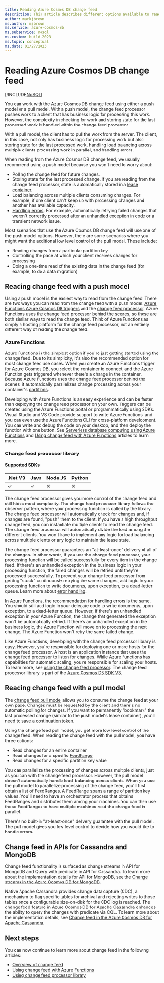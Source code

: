 ```yaml
---
title: Reading Azure Cosmos DB change feed
description: This article describes different options available to read and access change feed in Azure Cosmos DB.  
author: markjbrown
ms.author: mjbrown
ms.service: azure-cosmos-db
ms.subservice: nosql
ms.custom: build-2023
ms.topic: conceptual
ms.date: 01/27/2023
---
```


# Reading Azure Cosmos DB change feed
[!INCLUDE[NoSQL](../includes/appliesto-nosql.md)]

You can work with the Azure Cosmos DB change feed using either a push model or a pull model. With a push model, the change feed processor pushes work to a client that has business logic for processing this work. However, the complexity in checking for work and storing state for the last processed work is handled within the change feed processor.

With a pull model, the client has to pull the work from the server. The client, in this case, not only has business logic for processing work but also storing state for the last processed work, handling load balancing across multiple clients processing work in parallel, and handling errors.

When reading from the Azure Cosmos DB change feed, we usually recommend using a push model because you won't need to worry about:

- Polling the change feed for future changes.
- Storing state for the last processed change. If you are reading from the change feed processor, state is automatically stored in a [lease container](change-feed-processor.md#components-of-the-change-feed-processor).
- Load balancing across multiple clients consuming changes. For example, if one client can't keep up with processing changes and another has available capacity.
- [Handling errors](change-feed-processor.md#error-handling). For example, automatically retrying failed changes that weren't correctly processed after an unhandled exception in code or a transient network issue.

Most scenarios that use the Azure Cosmos DB change feed will use one of the push model options. However, there are some scenarios where you might want the additional low level control of the pull model. These include:

- Reading changes from a particular partition key
- Controlling the pace at which your client receives changes for processing
- Doing a one-time read of the existing data in the change feed (for example, to do a data migration)

## Reading change feed with a push model

Using a push model is the easiest way to read from the change feed. There are two ways you can read from the change feed with a push model: [Azure Functions Azure Cosmos DB triggers](change-feed-functions.md) and the [change feed processor](change-feed-processor.md). Azure Functions uses the change feed processor behind the scenes, so these are both similar ways to read the change feed. Think of Azure Functions as simply a hosting platform for the change feed processor, not an entirely different way of reading the change feed.

### Azure Functions

Azure Functions is the simplest option if you're just getting started using the change feed. Due to its simplicity, it's also the recommended option for most change feed use cases. When you create an Azure Functions trigger for Azure Cosmos DB, you select the container to connect, and the Azure Function gets triggered whenever there's a change in the container. Because Azure Functions uses the change feed processor behind the scenes, it automatically parallelizes change processing across your container's [partitions](../partitioning-overview.md).

Developing with Azure Functions is an easy experience and can be faster than deploying the change feed processor on your own. Triggers can be created using the Azure Functions portal or programmatically using SDKs. Visual Studio and VS Code provide support to write Azure Functions, and you can even use the Azure Functions CLI for cross-platform development. You can write and debug the code on your desktop, and then deploy the function with one button. See [Serverless database computing using Azure Functions](serverless-computing-database.md) and [Using change feed with Azure Functions](change-feed-functions.md) articles to learn more.

### Change feed processor library
#### Supported SDKs

|  .Net V3  |   Java    |  Node.JS  |  Python   |
| --------- | --------- | --------- | --------- |
|     ✓     |    ✓     |     ✕     |    ✕     |

The change feed processor gives you more control of the change feed and still hides most complexity. The change feed processor library follows the observer pattern, where your processing function is called by the library. The change feed processor will automatically check for changes and, if changes are found, "push" them to the client. If you have a high throughput change feed, you can instantiate multiple clients to read the change feed. The change feed processor will automatically divide the load among the different clients. You won't have to implement any logic for load balancing across multiple clients or any logic to maintain the lease state.

The change feed processor guarantees an "at-least-once" delivery of all of the changes. In other words, if you use the change feed processor, your processing function will be called successfully for every item in the change feed. If there's an unhandled exception in the business logic in your processing function, the failed changes will be retried until they're processed successfully. To prevent your change feed processor from getting "stuck" continuously retrying the same changes, add logic in your processing function to write documents, upon exception, to a dead-letter queue. Learn more about [error handling](change-feed-processor.md#error-handling).

In Azure Functions, the recommendation for handling errors is the same. You should still add logic in your delegate code to write documents, upon exception, to a dead-letter queue. However, if there's an unhandled exception in your Azure Function, the change that generated the exception won't be automatically retried. If there's an unhandled exception in the business logic, the Azure Function will move on to processing the next change. The Azure Function won't retry the same failed change.

Like Azure Functions, developing with the change feed processor library is easy. However, you're responsible for deploying one or more hosts for the change feed processor. A host is an application instance that uses the change feed processor to listen for changes. While Azure Functions has capabilities for automatic scaling, you're responsible for scaling your hosts. To learn more, see [using the change feed processor](change-feed-processor.md#dynamic-scaling). The change feed processor library is part of the [Azure Cosmos DB SDK V3](https://github.com/Azure/azure-cosmos-dotnet-v3).

## Reading change feed with a pull model

The [change feed pull model](change-feed-pull-model.md) allows you to consume the change feed at your own pace. Changes must be requested by the client and there's no automatic polling for changes. If you want to permanently "bookmark" the last processed change (similar to the push model's lease container), you'll need to [save a continuation token](change-feed-pull-model.md#save-continuation-tokens).

Using the change feed pull model, you get more low level control of the change feed. When reading the change feed with the pull model, you have three options:

- Read changes for an entire container
- Read changes for a specific [FeedRange](change-feed-pull-model.md#use-feedrange-for-parallelization)
- Read changes for a specific partition key value

You can parallelize the processing of changes across multiple clients, just as you can with the change feed processor. However, the pull model doesn't automatically handle load-balancing across clients. When you use the pull model to parallelize processing of the change feed, you'll first obtain a list of FeedRanges. A FeedRange spans a range of partition key values. You'll need to have an orchestrator process that obtains FeedRanges and distributes them among your machines. You can then use these FeedRanges to have multiple machines read the change feed in parallel.

There's no built-in "at-least-once" delivery guarantee with the pull model. The pull model gives you low level control to decide how you would like to handle errors.

## Change feed in APIs for Cassandra and MongoDB

Change feed functionality is surfaced as change streams in API for MongoDB and Query with predicate in API for Cassandra. To learn more about the implementation details for API for MongoDB, see the [Change streams in the Azure Cosmos DB for MongoDB](../mongodb/change-streams.md).

Native Apache Cassandra provides change data capture (CDC), a mechanism to flag specific tables for archival and rejecting writes to those tables once a configurable size-on-disk for the CDC log is reached. The change feed feature in Azure Cosmos DB for Apache Cassandra enhances the ability to query the changes with predicate via CQL. To learn more about the implementation details, see [Change feed in the Azure Cosmos DB for Apache Cassandra](../cassandra/change-feed.md).

## Next steps

You can now continue to learn more about change feed in the following articles:

* [Overview of change feed](../change-feed.md)
* [Using change feed with Azure Functions](change-feed-functions.md)
* [Using change feed processor library](change-feed-processor.md)
